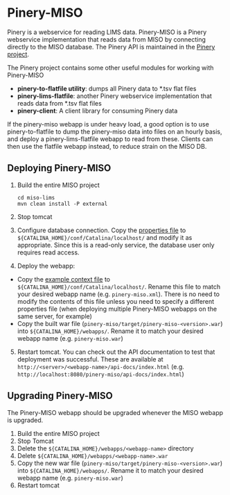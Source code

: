 # Pinery-MISO

Pinery is a webservice for reading LIMS data. Pinery-MISO is a Pinery webservice implementation
that reads data from MISO by connecting directly to the MISO database. The Pinery API is maintained
in the [Pinery project](https://github.com/oicr-gsi/pinery). 

The Pinery project contains some other useful modules for working with Pinery-MISO

* **pinery-to-flatfile utility**: dumps all Pinery data to *.tsv flat files
* **pinery-lims-flatfile**: another Pinery webservice implementation that reads data from *.tsv flat files
* **pinery-client**: A client library for consuming Pinery data

If the pinery-miso webapp is under heavy load, a good option is to use pinery-to-flatfile to dump the
pinery-miso data into files on an hourly basis, and deploy a pinery-lims-flatfile webapp to read
from these. Clients can then use the flatfile webapp instead, to reduce strain on the MISO DB.

## Deploying Pinery-MISO

1. Build the entire MISO project

    ```
    cd miso-lims
    mvn clean install -P external
    ```

2. Stop tomcat

3. Configure database connection. Copy the [properties file](src/main/resources/miso.properties) to
   `${CATALINA_HOME}/conf/Catalina/localhost/` and modify it as appropriate. Since this is a
   read-only service, the database user only requires read access.

4. Deploy the webapp:
  * Copy the [example context file](src/main/resources/context-example.xml) to
    `${CATALINA_HOME}/conf/Catalina/localhost/`. Rename this file to match your desired webapp
    name (e.g. `pinery-miso.xml`). There is no need to modify the contents of this file unless you
    need to specify a different properties file (when deploying multiple Pinery-MISO webapps on the
    same server, for example)
  * Copy the built war file (`pinery-miso/target/pinery-miso-<version>.war`) into
    `${CATALINA_HOME}/webapps/`. Rename it to match your desired webapp name (e.g. `pinery-miso.war`)

5. Restart tomcat. You can check out the API documentation to test that deployment was successful.
   These are available at `http://<server>/<webapp-name>/api-docs/index.html` (e.g.
   `http://localhost:8080/pinery-miso/api-docs/index.html`)

## Upgrading Pinery-MISO

The Pinery-MISO webapp should be upgraded whenever the MISO webapp is upgraded.

1. Build the entire MISO project
2. Stop Tomcat
3. Delete the `${CATALINA_HOME}/webapps/<webapp-name>` directory
4. Delete `${CATALINA_HOME}/webapps/<webapp-name>.war`
3. Copy the new war file (`pinery-miso/target/pinery-miso-<version>.war`) into
   `${CATALINA_HOME}/webapps/`. Rename it to match your desired webapp name (e.g. `pinery-miso.war`)
5. Restart tomcat
